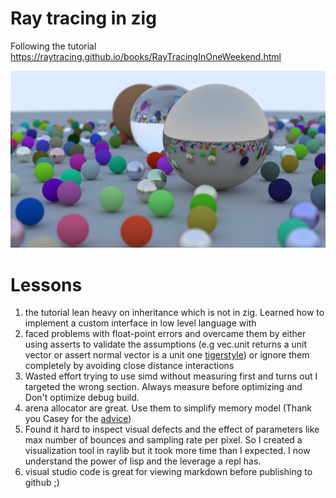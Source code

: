 # Ray tracing in zig
Following the tutorial
<https://raytracing.github.io/books/RayTracingInOneWeekend.html>

![final product](./image.png)

# Lessons
1. the tutorial lean heavy on inheritance which is not in zig. Learned
   how to implement a custom interface in low level language with
2. faced problems with float-point errors and overcame them by either
   using asserts to validate the assumptions (e.g vec.unit returns a
   unit vector or assert normal vector is a unit one
   [tigerstyle](https://github.com/tigerbeetle/tigerbeetle/blob/main/docs/TIGER_STYLE.md#safety))
   or
   ignore them completely by avoiding close distance interactions
3. Wasted effort trying to use simd without measuring first and turns
   out I targeted the wrong section. Always measure before optimizing
   and Don't optimize debug build.
4. arena allocator are great. Use them to simplify memory model (Thank
   you Casey for the
   [advice](https://www.youtube.com/watch?v=xt1KNDmOYqA))
5. Found it hard to inspect visual defects and the effect of
   parameters like max number of bounces and sampling rate per
   pixel. So I created a visualization tool in raylib but it took more
   time than I expected. I now understand the power of lisp and the
   leverage a repl has.
6. visual studio code is great for viewing markdown before publishing
   to github ;)
